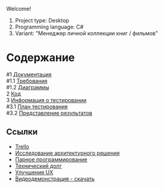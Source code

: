 Welcome!
1. Project type: Desktop
2. Programming language: C#
3. Variant: "Менеджер личной коллекции книг / фильмов"



# Содержание
#1 [Документация](Documents)  
#1.1 [Требования](Documents/Requirements/Requirements%20Document.md)  
#1.2 [Диаграммы](Documents/System%20project/README.md)  
2 [Код](Code)  
3 [Информация о тестировании](Testing)  
#3.1 [План тестирования](Testing/TestPlan.md)  
#3.2 [Представление результатов](Testing/TestResults.md)
## Ссылки
- [Trello](https://trello.com/b/KAwlXJWf/trtpo)
- [Исследование архитектурного решения](https://github.com/brigada-popov-syomin-bogdanova/trtpo_lab/blob/master/architecture.md)
- [Парное программирование](https://github.com/brigada-popov-syomin-bogdanova/trtpo_lab/blob/master/pair-programming.md)  
- [Технический долг](https://github.com/brigada-popov-syomin-bogdanova/trtpo_lab/blob/master/technical-debt.md)  
- [Улучшения UX](https://github.com/brigada-popov-syomin-bogdanova/trtpo_lab/blob/master/ux-improvements.md)
- [Видеодемонстрация - скачать](https://github.com/brigada-popov-syomin-bogdanova/trtpo_lab/blob/master/video-demonstration.mp4)
